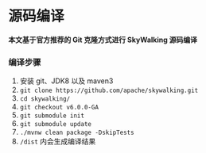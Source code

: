 # 源码编译

**本文基于官方推荐的 Git 克隆方式进行 SkyWalking 源码编译**

### 编译步骤

1.  安装 git、JDK8 以及 maven3
1. `git clone https://github.com/apache/skywalking.git`
1. `cd skywalking/`
1. `git checkout v6.0.0-GA`
1. `git submodule init`
1. `git submodule update`
1. `./mvnw clean package -DskipTests`
1. `/dist` 内会生成编译结果